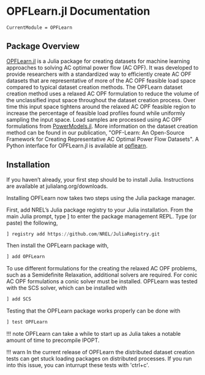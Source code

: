 
# OPFLearn.jl Documentation

```@meta
CurrentModule = OPFLearn
```

## Package Overview

[OPFLearn.jl](https://github.com/tragerjoswig-jones/OPFLearn.jl) is a Julia package for creating datasets for machine learning approaches to solving AC optimal power flow (AC OPF).
It was developed to provide researchers with a standardized way to efficiently create AC OPF datasets that are representative of more of the AC OPF feasible load space compared to typical dataset creation methods.
The OPFLearn dataset creation method uses a relaxed AC OPF formulation to reduce the volume of the unclassified input space throughout the dataset creation process. 
Over time this input space tightens around the relaxed AC OPF feasible region to increase the percentage of feasible load profiles found while uniformly sampling the input space. Load samples are processed using AC OPF formulations from [PowerModels.jl](https://github.com/lanl-ansi/PowerModels.jl).
More information on the dataset creation method can be found in our publication, "OPF-Learn: An Open-Source Framework for Creating Representative AC Optimal Power Flow Datasets". A Python interface for OPFLearn.jl is available at [opflearn](https://github.com/TragerJoswig-Jones/opflearn).

## Installation

If you haven’t already, your first step should be to install Julia. Instructions are available at julialang.org/downloads.

Installing OPFLearn now takes two steps using the Julia package manager.

First, add NREL’s Julia package registry to your Julia installation. 
From the main Julia prompt, type ] to enter the package management REPL. 
Type (or paste) the following,

```julia
] registry add https://github.com/NREL/JuliaRegistry.git
```

Then install the OPFLearn package with,

```julia
] add OPFLearn
```

To use different formulations for the creating the relaxed AC OPF problems, such as a Semidefinite Relaxation, additional solvers are required. 
For conic AC OPF formulations a conic solver must be installed. OPFLearn was tested with the SCS solver, which can be installed with

```julia
] add SCS
```

Testing that the OPFLearn package works properly can be done with 

```julia
] test OPFLearn
```

!!! note
	OPFLearn can take a while to start up as Julia takes a notable amount of time to precompile IPOPT. 

!!! warn
	In the current release of OPFLearn the distributed dataset creation tests can get stuck loading packages on distributed processes. 
	If you run into this issue, you can inturrupt these tests with 'ctrl+c'. 
